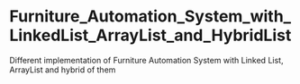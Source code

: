 # Furniture_Automation_System_with_LinkedList_ArrayList_and_HybridList
Different implementation of Furniture Automation System with Linked List, ArrayList and hybrid of them

